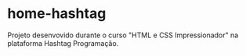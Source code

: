 # home-hashtag
 Projeto desenvovido durante o curso "HTML e CSS Impressionador" na plataforma Hashtag Programação.
